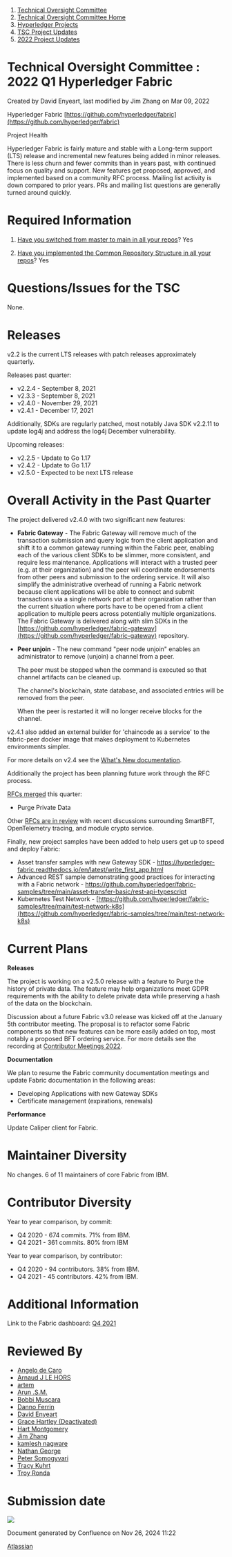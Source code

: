 1. [Technical Oversight Committee](index.html)
2. [Technical Oversight Committee Home](Technical-Oversight-Committee-Home_21430274.html)
3. [Hyperledger Projects](Hyperledger-Projects_21447704.html)
4. [TSC Project Updates](TSC-Project-Updates_21430854.html)
5. [2022 Project Updates](2022-Project-Updates_21443095.html)

# Technical Oversight Committee : 2022 Q1 Hyperledger Fabric

Created by David Enyeart, last modified by Jim Zhang on Mar 09, 2022

Hyperledger Fabric [https://github.com/hyperledger/fabric](https://github.com/hyperledger/fabric)

Project Health

Hyperledger Fabric is fairly mature and stable with a Long-term support (LTS) release and incremental new features being added in minor releases. There is less churn and fewer commits than in years past, with continued focus on quality and support. New features get proposed, approved, and implemented based on a community RFC process. Mailing list activity is down compared to prior years. PRs and mailing list questions are generally turned around quickly.

# Required Information

1. [Have you switched from master to main in all your repos](https://lf-hyperledger.atlassian.net/wiki/display/TSC/Projects+have+two+quarters+to+comply+with+common+repo+structure?focusedCommentId=21452776)? Yes
   
2. [Have you implemented the Common Repository Structure in all your repos](https://tsc.hyperledger.org/repository-structure.html)? Yes
   

# Questions/Issues for the TSC

None.

# Releases

v2.2 is the current LTS releases with patch releases approximately quarterly.

Releases past quarter:

- v2.2.4 - September 8, 2021
- v2.3.3 - September 8, 2021
- v2.4.0 - November 29, 2021
- v2.4.1 - December 17, 2021

Additionally, SDKs are regularly patched, most notably Java SDK v2.2.11 to update log4j and address the log4j December vulnerability.

Upcoming releases:

- v2.2.5 - Update to Go 1.17
- v2.4.2 - Update to Go 1.17
- v2.5.0 - Expected to be next LTS release

# Overall Activity in the Past Quarter

The project delivered v2.4.0 with two significant new features:

- **Fabric Gateway** - The Fabric Gateway will remove much of the transaction submission and query logic from the client application and shift it to a common gateway running within the Fabric peer, enabling each of the various client SDKs to be slimmer, more consistent, and require less maintenance. Applications will interact with a trusted peer (e.g. at their organization) and the peer will coordinate endorsements from other peers and submission to the ordering service. It will also simplify the administrative overhead of running a Fabric network because client applications will be able to connect and submit transactions via a single network port at their organization rather than the current situation where ports have to be opened from a client application to multiple peers across potentially multiple organizations. The Fabric Gateway is delivered along with slim SDKs in the [https://github.com/hyperledger/fabric-gateway](https://github.com/hyperledger/fabric-gateway) repository.
- **Peer unjoin** - The new command "peer node unjoin" enables an administrator to remove (unjoin) a channel from a peer.
  
  The peer must be stopped when the command is executed so that channel artifacts can be cleaned up.
  
  The channel's blockchain, state database, and associated entries will be removed from the peer.
  
  When the peer is restarted it will no longer receive blocks for the channel.

v2.4.1 also added an external builder for 'chaincode as a service' to the fabric-peer docker image that makes deployment to Kubernetes environments simpler.

For more details on v2.4 see the [What's New documentation](https://hyperledger-fabric.readthedocs.io/en/latest/whatsnew.html#what-s-new-in-hyperledger-fabric-v2-4).

Additionally the project has been planning future work through the RFC process.

[RFCs merged](https://github.com/hyperledger/fabric-rfcs/tree/master/text) this quarter:

- Purge Private Data

Other [RFCs are in review](https://github.com/hyperledger/fabric-rfcs/pulls) with recent discussions surrounding SmartBFT, OpenTelemetry tracing, and module crypto service.

Finally, new project samples have been added to help users get up to speed and deploy Fabric:

- Asset transfer samples with new Gateway SDK - [https](https://hyperledger-fabric.readthedocs.io/en/latest/write_first_app.html)[://hyperledger-fabric.readthedocs.io/en/latest/write\_first\_app.](https://hyperledger-fabric.readthedocs.io/en/latest/write_first_app.html)[html](https://hyperledger-fabric.readthedocs.io/en/latest/write_first_app.html)
- Advanced REST sample demonstrating good practices for interacting with a Fabric network - [https](https://github.com/hyperledger/fabric-samples/tree/main/asset-transfer-basic/rest-api-typescript)[://github.com/hyperledger/fabric-samples/tree/main/asset-transfer-basic/](https://github.com/hyperledger/fabric-samples/tree/main/asset-transfer-basic/rest-api-typescript)[rest-api-typescript](https://github.com/hyperledger/fabric-samples/tree/main/asset-transfer-basic/rest-api-typescript)
- Kubernetes Test Network - [https://github.com/hyperledger/fabric-samples/tree/main/test-network-k8s](https://github.com/hyperledger/fabric-samples/tree/main/test-network-k8s)

# Current Plans

**Releases**

The project is working on a v2.5.0 release with a feature to Purge the history of private data. The feature may help organizations meet GDPR requirements with the ability to delete private data while preserving a hash of the data on the blockchain.

Discussion about a future Fabric v3.0 release was kicked off at the January 5th contributor meeting. The proposal is to refactor some Fabric components so that new features can be more easily added on top, most notably a proposed BFT ordering service. For more details see the recording at [Contributor Meetings 2022](https://lf-hyperledger.atlassian.net/wiki/spaces/fabric/pages/22839810/Contributor+Meetings+2022).

**Documentation**

We plan to resume the Fabric community documentation meetings and update Fabric documentation in the following areas:

- Developing Applications with new Gateway SDKs
- Certificate management (expirations, renewals)

**Performance**

Update Caliper client for Fabric.

# Maintainer Diversity

No changes. 6 of 11 maintainers of core Fabric from IBM.

# Contributor Diversity

Year to year comparison, by commit:

- Q4 2020 - 674 commits. 71% from IBM.
- Q4 2021 - 361 commits. 80% from IBM

Year to year comparison, by contributor:

- Q4 2020 - 94 contributors. 38% from IBM.
- Q4 2021 - 45 contributors. 42% from IBM.

# Additional Information

Link to the Fabric dashboard: [Q4 2021](https://insights.lfx.linuxfoundation.org/projects/hyperledger%2Ffabric/dashboard;subTab=technical?time=%7B%22from%22%3A%222021-10-01T04%3A00%3A00.000Z%22%2C%22type%22%3A%22absolute%22%2C%22to%22%3A%222022-01-01T04%3A00%3A00.000Z%22%7D)

# Reviewed By

- [Angelo de Caro](https://lf-hyperledger.atlassian.net/wiki/people/70121:d6b0f0e4-825f-4f16-88e1-4d14e95f2f10?ref=confluence)
- [Arnaud J LE HORS](https://lf-hyperledger.atlassian.net/wiki/people/70121:0e75e3b8-500a-4067-9f7e-ed46e91bcb9d?ref=confluence)
- [artem](https://lf-hyperledger.atlassian.net/wiki/people/557058:5196a62e-7a77-4c97-8180-ae5a5992fb63?ref=confluence)
- [Arun .S.M.](https://lf-hyperledger.atlassian.net/wiki/people/621a0e5097d313006ba7386a?ref=confluence)
- [Bobbi Muscara](https://lf-hyperledger.atlassian.net/wiki/people/5c4cb1b7d8bbb7445c0a457e?ref=confluence)
- [Danno Ferrin](https://lf-hyperledger.atlassian.net/wiki/people/5b7f2d80c4e4892a5b789551?ref=confluence)
- [David Enyeart](https://lf-hyperledger.atlassian.net/wiki/people/712020:30d7e775-8a5d-4896-8950-8da2af027639?ref=confluence)
- [Grace Hartley (Deactivated)](https://lf-hyperledger.atlassian.net/wiki/people/5c3e0cd1ff324728a1db2448?ref=confluence)
- [Hart Montgomery](https://lf-hyperledger.atlassian.net/wiki/people/712020:86f447c0-86dc-43b3-ac03-6a31923bbb84?ref=confluence)
- [Jim Zhang](https://lf-hyperledger.atlassian.net/wiki/people/712020:e39af0bd-79c1-49e2-887c-a74cef87f822?ref=confluence)
- [kamlesh nagware](https://lf-hyperledger.atlassian.net/wiki/people/557058:8e1fc425-f938-4b39-ad13-9cd8b0ddde52?ref=confluence)
- [Nathan George](https://lf-hyperledger.atlassian.net/wiki/people/712020:3e7556ab-cdb8-47f5-8b68-12a3378021fd?ref=confluence)
- [Peter Somogyvari](https://lf-hyperledger.atlassian.net/wiki/people/557058:cae262a4-be99-4f5e-a36e-bf20a5c795f2?ref=confluence)
- [Tracy Kuhrt](https://lf-hyperledger.atlassian.net/wiki/people/712020:eb6ae9c3-aa8e-40ba-9dab-a6969b1ac52e?ref=confluence)
- [Troy Ronda](https://lf-hyperledger.atlassian.net/wiki/people/557058:c854f35a-2b58-4be3-9003-ca2a67495580?ref=confluence)

# Submission date

![](plugins/servlet/confluence/placeholder/unknown-macro)

Document generated by Confluence on Nov 26, 2024 11:22

[Atlassian](http://www.atlassian.com/)
